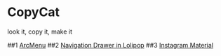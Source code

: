 # CopyCat
look it, copy it, make it 


##1 [ArcMenu](https://github.com/LLin233/CC_ArcMenu)
##2 [Navigation Drawer in Lolipop](https://github.com/LLin233/Le_CodePath/tree/master/MaterialDesign/navigationdrawer)
##3 [Instagram Material](https://github.com/LLin233/Le_CodePath/tree/master/MaterialDesign/instagrammaterial)
